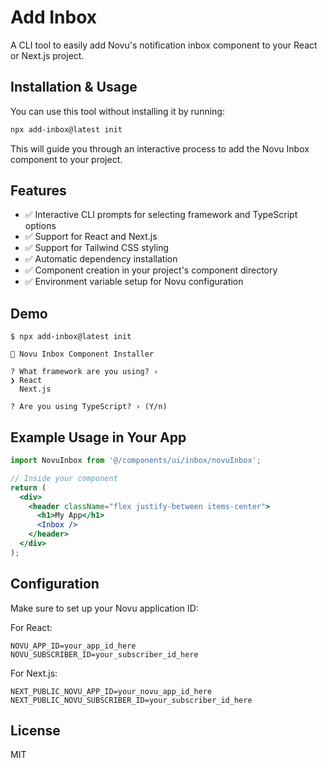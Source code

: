 # Add Inbox

A CLI tool to easily add Novu's notification inbox component to your React or Next.js project.

## Installation & Usage

You can use this tool without installing it by running:

```bash
npx add-inbox@latest init
```

This will guide you through an interactive process to add the Novu Inbox component to your project.

## Features

- ✅ Interactive CLI prompts for selecting framework and TypeScript options
- ✅ Support for React and Next.js
- ✅ Support for Tailwind CSS styling
- ✅ Automatic dependency installation
- ✅ Component creation in your project's component directory
- ✅ Environment variable setup for Novu configuration

## Demo

```
$ npx add-inbox@latest init

🔔 Novu Inbox Component Installer

? What framework are you using? › 
❯ React
  Next.js

? Are you using TypeScript? › (Y/n)
```

## Example Usage in Your App

```jsx
import NovuInbox from '@/components/ui/inbox/novuInbox';

// Inside your component
return (
  <div>
    <header className="flex justify-between items-center">
      <h1>My App</h1>
      <Inbox />
    </header>
  </div>
);
```

## Configuration

Make sure to set up your Novu application ID:

For React:
```
NOVU_APP_ID=your_app_id_here
NOVU_SUBSCRIBER_ID=your_subscriber_id_here

```

For Next.js:
```
NEXT_PUBLIC_NOVU_APP_ID=your_novu_app_id_here
NEXT_PUBLIC_NOVU_SUBSCRIBER_ID=your_subscriber_id_here
```

## License

MIT